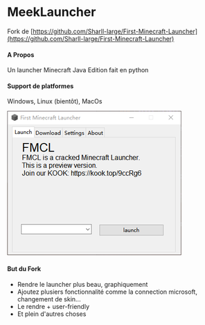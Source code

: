 # MeekLauncher
Fork de [https://github.com/Sharll-large/First-Minecraft-Launcher](https://github.com/Sharll-large/First-Minecraft-Launcher)

#### A Propos
Un launcher Minecraft Java Edition fait en python 

#### Support de platformes
Windows, Linux (bientôt), MacOs



![view/Launcher_main.png](view/Launcher_main.png)

#### But du Fork

- Rendre le launcher plus beau, graphiquement
- Ajoutez plusiers fonctionnalité comme la connection microsoft, changement de skin...
- Le rendre + user-friendly
- Et plein d'autres choses
